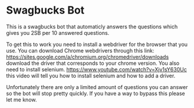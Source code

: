 # Swagbucks Bot
This is a swagbucks bot that automaticly answers the questions which gives you 2SB per 10 answered questions. 

To get this to work you need to install a webdriver for the browser that you use. 
You can download Chrome webdrivers through this link: https://sites.google.com/a/chromium.org/chromedriver/downloads download the driver that corresponds to your chrome version.
You also need to install selenium. https://www.youtube.com/watch?v=Xjv1sY630Uc this video will tell you how to install selenium and how to add a driver. 

Unfortunately there are only a limited amount of questions you can answer so the bot will stop pretty quickly. If you have a way to bypass this please let me know. 
